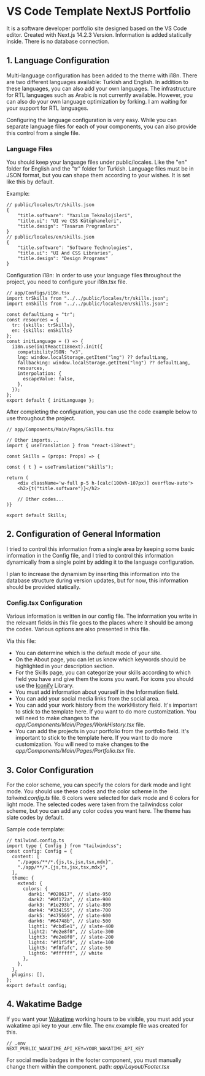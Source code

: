 # VS Code Template NextJS Portfolio

It is a software developer portfolio site designed based on the VS Code editor. Created with Next.js 14.2.3 Version. Information is added statically inside. There is no database connection.

## 1. Language Configuration
Multi-language configuration has been added to the theme with i18n. There are two different languages available: Turkish and English. In addition to these languages, you can also add your own languages. The infrastructure for RTL languages such as Arabic is not currently available. However, you can also do your own language optimization by forking. I am waiting for your support for RTL languages.

Configuring the language configuration is very easy. While you can separate language files for each of your components, you can also provide this control from a single file.

### Language Files

You should keep your language files under public/locales. Like the "en" folder for English and the "tr" folder for Turkish. Language files must be in JSON format, but you can shape them according to your wishes. It is set like this by default.

Example:
```
// public/locales/tr/skills.json
{
    "title.software": "Yazılım Teknolojileri",
    "title.ui": "UI ve CSS Kütüphaneleri",
    "title.design": "Tasarım Programları"
}
// public/locales/en/skills.json
{
    "title.software": "Software Technologies",
    "title.ui": "UI And CSS Libraries",
    "title.design": "Design Programs"
}

```

Configuration i18n: In order to use your language files throughout the project, you need to configure your i18n.tsx file.
```
// app/Configs/i18n.tsx
import trSkills from "../../public/locales/tr/skills.json";
import enSkills from "../../public/locales/en/skills.json";

const defaultLang = "tr";
const resources = {
  tr: {skills: trSkills},
  en: {skills: enSkills}
};
const initLanguage = () => {
  i18n.use(initReactI18next).init({
    compatibilityJSON: "v3",
    lng: window.localStorage.getItem("lng") ?? defaultLang,
    fallbackLng: window.localStorage.getItem("lng") ?? defaultLang,
    resources,
    interpolation: {
      escapeValue: false,
    },
  });
};
export default { initLanguage };
```

After completing the configuration, you can use the code example below to use throughout the project.

```
// app/Components/Main/Pages/Skills.tsx

// Other imports...
import { useTranslation } from "react-i18next";

const Skills = (props: Props) => {

const { t } = useTranslation("skills");

return (
    <div className='w-full p-5 h-[calc(100vh-107px)] overflow-auto'>
    <h2>{t("title.software")}</h2>

    // Other codes...
)}

export default Skills;
```

## 2. Configuration of General Information

I tried to control this information from a single area by keeping some basic information in the Config file, and I tried to control this information dynamically from a single point by adding it to the language configuration.

I plan to increase the dynamism by inserting this information into the database structure during version updates, but for now, this information should be provided statically.

### Config.tsx Configuration

Various information is written in our config file. The information you write in the relevant fields in this file goes to the places where it should be among the codes. Various options are also presented in this file.

Via this file:
- You can determine which is the default mode of your site.
- On the About page, you can let us know which keywords should be highlighted in your description section. 
- For the Skills page, you can categorize your skills according to which field you have and give them the icons you want. For icons you should use the [Iconify](https://icon-sets.iconify.design/) Library.
- You must add information about yourself in the Information field.
- You can add your social media links from the social area.
- You can add your work history from the workHistory field. It's important to stick to the template here. If you want to do more customization. You will need to make changes to the *app/Components/Main/Pages/WorkHistory.tsx* file.
- You can add the projects in your portfolio from the portfolio field. It's important to stick to the template here. If you want to do more customization. You will need to make changes to the *app/Components/Main/Pages/Portfolio.tsx* file.

## 3. Color Configuration

For the color scheme, you can specify the colors for dark mode and light mode. You should use these codes and the color scheme in the *tailwind.config.ts* file. 6 colors were selected for dark mode and 6 colors for light mode. The selected codes were taken from the tailwindcss color scheme, but you can add any color codes you want here. The theme has slate codes by default.

Sample code template:

```
// tailwind.config.ts
import type { Config } from "tailwindcss";
const config: Config = {
  content: [
    "./pages/**/*.{js,ts,jsx,tsx,mdx}",
    "./app/**/*.{js,ts,jsx,tsx,mdx}",
  ],
  theme: {
    extend: {
      colors: {
        dark1: "#020617", // slate-950
        dark2: "#0f172a", // slate-900
        dark3: "#1e293b", // slate-800
        dark4: "#334155", // slate-700
        dark5: "#475569", // slate-600
        dark6: "#64748b", // slate-500
        light1: "#cbd5e1", // slate-400
        light2: "#e2e8f0", // slate-300
        light3: "#e2e8f0", // slate-200
        light4: "#f1f5f9", // slate-100
        light5: "#f8fafc", // slate-50
        light6: "#ffffff", // white
      },
    },
  },
  plugins: [],
};
export default config;
```

## 4. Wakatime Badge
 
If you want your [Wakatime](https://wakatime.com/) working hours to be visible, you must add your wakatime api key to your .env file. The env.example file was created for this.
```
// .env
NEXT_PUBLIC_WAKATIME_API_KEY=YOUR_WAKATIME_API_KEY
```
For social media badges in the footer component, you must manually change them within the component.
path: *app/Layout/Footer.tsx*

